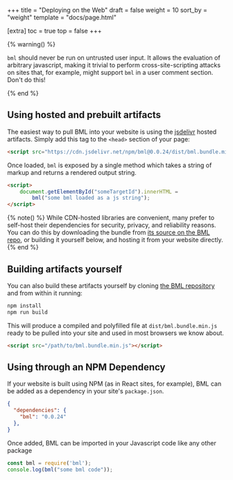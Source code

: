 +++
title = "Deploying on the Web"
draft = false
weight = 10
sort_by = "weight"
template = "docs/page.html"

[extra]
toc = true
top = false
+++

{% warning() %}

`bml` should never be run on untrusted user input. It allows the
evaluation of arbitrary javascript, making it trivial to perform
cross-site-scripting attacks on sites that, for example, might support
`bml` in a user comment section. Don't do this!

{% end %}

## Using hosted and prebuilt artifacts

The easiest way to pull BML into your website is using the [jsdelivr](https://www.jsdelivr.com/) hosted artifacts. Simply add this tag to the `<head>` section of your page:

```html
<script src="https://cdn.jsdelivr.net/npm/bml@0.0.24/dist/bml.bundle.min.js"></script>
```

Once loaded, `bml` is exposed by a single method which takes a string of
markup and returns a rendered output string.

```html
<script>
    document.getElementById("someTargetId").innerHTML =
        bml("some bml loaded as a js string");
</script>
```

{% note() %}
While CDN-hosted libraries are convenient, many prefer to self-host
their dependencies for security, privacy, and reliability reasons. You can do this by downloading the bundle from [its source on the BML repo](https://github.com/ajyoon/bml/raw/master/dist/bml.bundle.min.js), or building it yourself below, and hosting it from your website directly.
{% end %}

## Building artifacts yourself

You can also build these artifacts yourself by cloning [the BML
repository](https://github.com/ajyoon/bml) and from within it running:

```sh
npm install
npm run build
```

This will produce a compiled and polyfilled file at `dist/bml.bundle.min.js`
ready to be pulled into your site and used in most browsers we know
about.

```html
<script src="/path/to/bml.bundle.min.js"></script>
```

## Using through an NPM Dependency

If your website is built using NPM (as in React sites, for example),
BML can be added as a dependency in your site's `package.json`.

```json
{
  "dependencies": {
    "bml": "0.0.24"
  },
}
```

Once added, BML can be imported in your Javascript code like any other
package

```js
const bml = require('bml');
console.log(bml("some bml code"));
```
